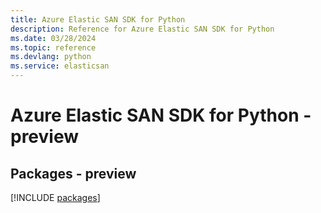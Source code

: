 ```yaml
---
title: Azure Elastic SAN SDK for Python
description: Reference for Azure Elastic SAN SDK for Python
ms.date: 03/28/2024
ms.topic: reference
ms.devlang: python
ms.service: elasticsan
---
```

# Azure Elastic SAN SDK for Python - preview
## Packages - preview
[!INCLUDE [packages](elastic-san-index.md)]